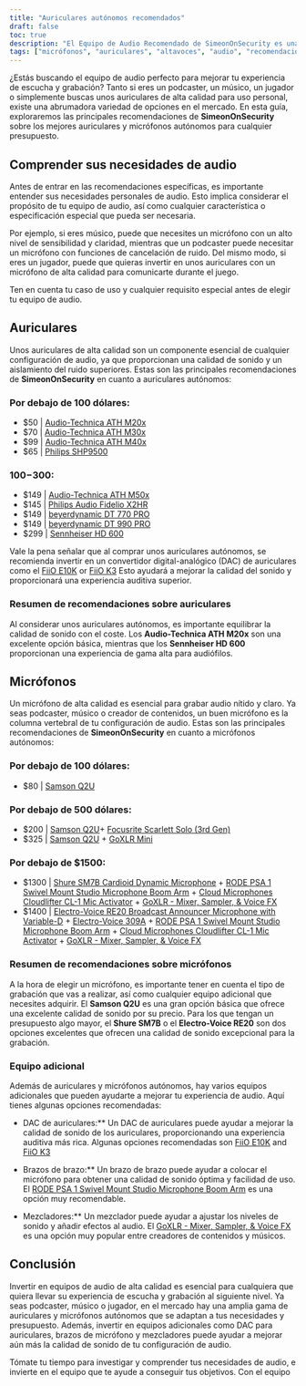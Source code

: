 ```yaml
---
title: "Auriculares autónomos recomendados"
draft: false
toc: true
description: "El Equipo de Audio Recomendado de SimeonOnSecurity es una guía completa de los mejores auriculares y micrófonos autónomos para cualquier presupuesto. Desde opciones asequibles como el Audio-Technica ATH M20x hasta productos de gama alta como el Sennheiser HD 600, esta guía cubre el mejor equipo de audio para todas tus necesidades de audio. Tanto si buscas un micrófono económico como el Samson Q2U o una configuración profesional como el Shure SM7B y el RODE PSA 1, SimeonOnSecurity te lo ofrece. ¿A qué esperas? Empieza hoy mismo a explorar el mundo de los equipos de audio profesionales"
tags: ["micrófonos", "auriculares", "altavoces", "audio", "recomendaciones", "FiiO E10K", "FiiO K3", "Audio-Technica ATH M20x", "Audio-Technica ATH M30x", "Audio-Technica ATH M40x", "Philips SHP9500", "Audio-Technica ATH M50x", "Philips Audio Fidelio X2HR", "beyerdynamic DT 770 PRO", "beyerdynamic DT 990 PRO", "Sennheiser HD 600", "Samson Q2U", "Focusrite Scarlett Solo", "GoXLR Mini", "Shure SM7B", "RODE PSA 1", "Micrófonos Cloud Cloudlifter CL-1", "Electro-Voice RE20", "Electro-Voice 309A"]
---
```


¿Estás buscando el equipo de audio perfecto para mejorar tu experiencia de escucha y grabación? Tanto si eres un podcaster, un músico, un jugador o simplemente buscas unos auriculares de alta calidad para uso personal, existe una abrumadora variedad de opciones en el mercado. En esta guía, exploraremos las principales recomendaciones de **SimeonOnSecurity** sobre los mejores auriculares y micrófonos autónomos para cualquier presupuesto.

## Comprender sus necesidades de audio

Antes de entrar en las recomendaciones específicas, es importante entender sus necesidades personales de audio. Esto implica considerar el propósito de tu equipo de audio, así como cualquier característica o especificación especial que pueda ser necesaria.

Por ejemplo, si eres músico, puede que necesites un micrófono con un alto nivel de sensibilidad y claridad, mientras que un podcaster puede necesitar un micrófono con funciones de cancelación de ruido. Del mismo modo, si eres un jugador, puede que quieras invertir en unos auriculares con un micrófono de alta calidad para comunicarte durante el juego.

Ten en cuenta tu caso de uso y cualquier requisito especial antes de elegir tu equipo de audio.

## Auriculares

Unos auriculares de alta calidad son un componente esencial de cualquier configuración de audio, ya que proporcionan una calidad de sonido y un aislamiento del ruido superiores. Estas son las principales recomendaciones de **SimeonOnSecurity** en cuanto a auriculares autónomos:

### Por debajo de 100 dólares:

- $50 | [Audio-Technica ATH M20x](https://amzn.to/2TVE252)
- $70 | [Audio-Technica ATH M30x](https://amzn.to/3aGF2Qs)
- $99 | [Audio-Technica ATH M40x](https://amzn.to/2RMkYDv)
- $65 | [Philips SHP9500](https://amzn.to/2RngkNb)

### $100-$300:

- $149 | [Audio-Technica ATH M50x](https://amzn.to/2GozWu9)        
- $145 | [Philips Audio Fidelio X2HR](https://amzn.to/2GozWu9)        
- $149 | [beyerdynamic DT 770 PRO](https://amzn.to/30P8jDY)     
- $149 | [beyerdynamic DT 990 PRO](https://amzn.to/37r9SdI)     
- $299 | [Sennheiser HD 600](https://amzn.to/30QLDDj)

Vale la pena señalar que al comprar unos auriculares autónomos, se recomienda invertir en un convertidor digital-analógico (DAC) de auriculares como el [FiiO E10K](https://amzn.to/312xdQJ) or [FiiO K3](https://amzn.to/2uzpo8B) Esto ayudará a mejorar la calidad del sonido y proporcionará una experiencia auditiva superior.

### Resumen de recomendaciones sobre auriculares

Al considerar unos auriculares autónomos, es importante equilibrar la calidad de sonido con el coste. Los **Audio-Technica ATH M20x** son una excelente opción básica, mientras que los **Sennheiser HD 600** proporcionan una experiencia de gama alta para audiófilos.

## Micrófonos

Un micrófono de alta calidad es esencial para grabar audio nítido y claro. Ya seas podcaster, músico o creador de contenidos, un buen micrófono es la columna vertebral de tu configuración de audio. Estas son las principales recomendaciones de **SimeonOnSecurity** en cuanto a micrófonos autónomos:

### Por debajo de 100 dólares:

- $80 | [Samson Q2U](https://amzn.to/2GkpbZA)

### Por debajo de 500 dólares:

- $200 | [Samson Q2U](https://amzn.to/2GkpbZA)+ [Focusrite Scarlett Solo (3rd Gen)](https://amzn.to/2ux8kA6)
- $325 | [Samson Q2U](https://amzn.to/2GkpbZA) + [GoXLR Mini](https://amzn.to/37oB6BC)

### Por debajo de $1500:

- $1300 | [Shure SM7B Cardioid Dynamic Microphone](https://amzn.to/36m9Gel) + [RODE PSA 1 Swivel Mount Studio Microphone Boom Arm](https://amzn.to/2tFgUwY) + [Cloud Microphones Cloudlifter CL-1 Mic Activator](https://amzn.to/2TUBi7W) + [GoXLR - Mixer, Sampler, & Voice FX](https://amzn.to/2tOcQdF)
- $1400 | [Electro-Voice RE20 Broadcast Announcer Microphone with Variable-D](https://amzn.to/37s5uep)  + [Electro-Voice 309A](https://amzn.to/36mRhxV) + [RODE PSA 1 Swivel Mount Studio Microphone Boom Arm](https://amzn.to/2tFgUwY) + [Cloud Microphones Cloudlifter CL-1 Mic Activator](https://amzn.to/2TUBi7W) + [GoXLR - Mixer, Sampler, & Voice FX](https://amzn.to/2tOcQdF)

### Resumen de recomendaciones sobre micrófonos

A la hora de elegir un micrófono, es importante tener en cuenta el tipo de grabación que vas a realizar, así como cualquier equipo adicional que necesites adquirir. El **Samson Q2U** es una gran opción básica que ofrece una excelente calidad de sonido por su precio. Para los que tengan un presupuesto algo mayor, el **Shure SM7B** o el **Electro-Voice RE20** son dos opciones excelentes que ofrecen una calidad de sonido excepcional para la grabación.

### Equipo adicional

Además de auriculares y micrófonos autónomos, hay varios equipos adicionales que pueden ayudarte a mejorar tu experiencia de audio. Aquí tienes algunas opciones recomendadas:

- DAC de auriculares:** Un DAC de auriculares puede ayudar a mejorar la calidad de sonido de los auriculares, proporcionando una experiencia auditiva más rica. Algunas opciones recomendadas son [FiiO E10K](https://amzn.to/312xdQJ) and [FiiO K3](https://amzn.to/2uzpo8B)

- Brazos de brazo:** Un brazo de brazo puede ayudar a colocar el micrófono para obtener una calidad de sonido óptima y facilidad de uso. El [RODE PSA 1 Swivel Mount Studio Microphone Boom Arm](https://amzn.to/2tFgUwY) es una opción muy recomendable.

- Mezcladores:** Un mezclador puede ayudar a ajustar los niveles de sonido y añadir efectos al audio. El [GoXLR - Mixer, Sampler, & Voice FX](https://amzn.to/2tOcQdF) es una opción muy popular entre creadores de contenidos y músicos.

## Conclusión

Invertir en equipos de audio de alta calidad es esencial para cualquiera que quiera llevar su experiencia de escucha y grabación al siguiente nivel. Ya seas podcaster, músico o jugador, en el mercado hay una amplia gama de auriculares y micrófonos autónomos que se adaptan a tus necesidades y presupuesto. Además, invertir en equipos adicionales como DAC para auriculares, brazos de micrófono y mezcladores puede ayudar a mejorar aún más la calidad de sonido de tu configuración de audio.

Tómate tu tiempo para investigar y comprender tus necesidades de audio, e invierte en el equipo que te ayude a conseguir tus objetivos. Con el equipo

